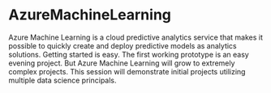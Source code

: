 # AzureMachineLearning
Azure Machine Learning is a cloud predictive analytics service that makes it possible to quickly create and deploy predictive models as analytics solutions. Getting started is easy. The first working prototype is an easy evening project. But Azure Machine Learning will grow to extremely complex projects. This session will demonstrate initial projects utilizing multiple data science principals.
